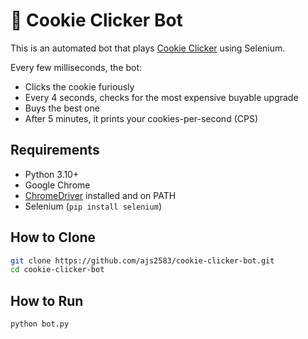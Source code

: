 # 🍪 Cookie Clicker Bot

This is an automated bot that plays [Cookie Clicker](https://orteil.dashnet.org/experiments/cookie/) using Selenium.

Every few milliseconds, the bot:
- Clicks the cookie furiously
- Every 4 seconds, checks for the most expensive buyable upgrade
- Buys the best one
- After 5 minutes, it prints your cookies-per-second (CPS)

## Requirements

- Python 3.10+
- Google Chrome
- [ChromeDriver](https://sites.google.com/chromium.org/driver/) installed and on PATH
- Selenium (`pip install selenium`)

## How to Clone
```bash
git clone https://github.com/ajs2583/cookie-clicker-bot.git
cd cookie-clicker-bot
```

## How to Run

```bash
python bot.py
